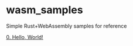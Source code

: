 # wasm_samples
Simple Rust+WebAssembly samples for reference

[0. Hello, World!](https://solarbro.github.io/wasm_samples/hello-world/)
